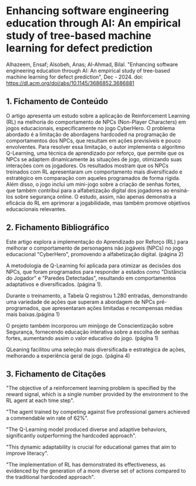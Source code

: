 # Enhancing software engineering education through AI: An empirical study of tree-based machine learning for defect prediction

Alhazeem, Ensaf; Alsobeh, Anas; Al-Ahmad, Bilal. "Enhancing software engineering education through AI: An empirical study of tree-based machine learning for defect prediction", 
Dec - 2024. doi: https://dl.acm.org/doi/abs/10.1145/3686852.3686881

## 1. Fichamento de Conteúdo

O artigo apresenta um estudo sobre a aplicação de Reinforcement Learning (RL) na melhoria do comportamento de NPCs (Non-Player Characters) em jogos educacionais, especificamente no jogo CyberHero. O problema abordado é a limitação de abordagens hardcoded na programação de comportamentos dos NPCs, que resultam em ações previsíveis e pouco envolventes. Para resolver essa limitação, o autor implementa o algoritmo Q-Learning, uma técnica de aprendizado por reforço, que permite que os NPCs se adaptem dinamicamente às situações de jogo, otimizando suas interações com os jogadores. Os resultados mostram que os NPCs treinados com RL apresentaram um comportamento mais diversificado e estratégico em comparação com aqueles programados de forma rígida. Além disso, o jogo inclui um mini-jogo sobre a criação de senhas fortes, que também contribui para a alfabetização digital dos jogadores ao ensiná-los sobre segurança online. O estudo, assim, não apenas demonstra a eficácia do RL em aprimorar a jogabilidade, mas também promove objetivos educacionais relevantes.

## 2. Fichamento Bibliográfico 

Este artigo explora a implementação do Aprendizado por Reforço (RL) para melhorar o comportamento de personagens não jogáveis (NPCs) no jogo educacional "CyberHero", promovendo a alfabetização digital. (página 2)

A metodologia de Q-Learning foi aplicada para otimizar as decisões dos NPCs, que foram programados para responder a estados como "Distância do Jogador" e "Paredes Detectadas", resultando em comportamentos adaptativos e diversificados. (página 1).

Durante o treinamento, a Tabela Q registrou 1.280 entradas, demonstrando uma variedade de ações que superam a abordagem de NPCs pré-programados, que apresentaram ações limitadas e recompensas médias mais baixas.(página 1)

O projeto também incorporou um minijogo de Conscientização sobre Segurança, fornecendo educação interativa sobre a escolha de senhas fortes, aumentando assim o valor educativo do jogo. (página 1)

QLeaning facilitou uma seleção mais diversificada e estratégica de ações, melhorando a experiência geral de jogo. (página 4)

## 3. Fichamento de Citações 

"The objective of a reinforcement learning problem is specified by the reward signal, which is a single number provided by the environment to the RL agent at each time step".

"The agent trained by competing against five professional gamers achieved a commendable win rate of 62%".

"The Q-Learning model produced diverse and adaptive behaviors, significantly outperforming the hardcoded approach".

"This dynamic adaptability is crucial for educational games that aim to improve literacy".

"The implementation of RL has demonstrated its effectiveness, as evidenced by the generation of a more diverse set of actions compared to the traditional hardcoded approach".